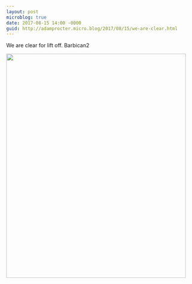 ```yaml
---
layout: post
microblog: true
date: 2017-08-15 14:00 -0000
guid: http://adamprocter.micro.blog/2017/08/15/we-are-clear.html
---
```

We are clear for lift off. Barbican2

<img src="http://discursive.adamprocter.co.uk/uploads/2017/dfa11bf5cb.jpg" width="480" height="600" />

